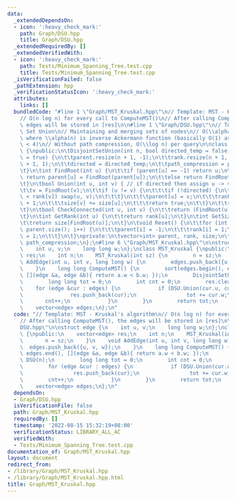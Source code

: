 ```yaml
---
data:
  _extendedDependsOn:
  - icon: ':heavy_check_mark:'
    path: Graph/DSU.hpp
    title: Graph/DSU.hpp
  _extendedRequiredBy: []
  _extendedVerifiedWith:
  - icon: ':heavy_check_mark:'
    path: Tests/Minimum_Spanning_Tree.test.cpp
    title: Tests/Minimum_Spanning_Tree.test.cpp
  _isVerificationFailed: false
  _pathExtension: hpp
  _verificationStatusIcon: ':heavy_check_mark:'
  attributes:
    links: []
  bundledCode: "#line 1 \"Graph/MST_Kruskal.hpp\"\n// Template: MST - Kruskal's algorithm\n\
    // O(n log n) for every call to ComputeMST()\n// After calling ComputeMST(), the\
    \ edges will be stored in [res]\n\n#line 1 \"Graph/DSU.hpp\"\n// Template: Disjoint\
    \ Set Union\n// Maintaining and merging sets of nodes\n// O(\\alpha(n)) per query,\
    \ where \\alpha(n) is inverse Ackermann function (basically O(1) as \\alpha(10^600)\
    \ < 4)\n// Without path compression, O(\\log n) per query\n\nclass DisjointSetUnion\
    \ {\npublic:\n\tDisjointSetUnion(int n, bool directed_temp = false, bool path_compression_temp\
    \ = true) {\n\t\tparent.resize(n + 1, -1);\n\t\trank.resize(n + 1, 1);\n\t\tsize.resize(n\
    \ + 1, 1);\n\t\tdirected = directed_temp;\n\t\tpath_compression = path_compression_temp;\n\
    \t}\n\tint FindRoot(int u) {\n\t\tif (parent[u] == -1) return u;\n\t\tif (path_compression)\
    \ return parent[u] = FindRoot(parent[u]);\n\t\telse return FindRoot(parent[u]);\n\
    \t}\n\tbool Union(int u, int v) { // if directed then assign u -> v\n\t\tu = FindRoot(u);\n\
    \t\tv = FindRoot(v);\n\t\tif (u != v) {\n\t\t\tif (!directed) {\n\t\t\t\tif (rank[u]\
    \ < rank[v]) swap(u, v);\n\t\t\t}\n\t\t\tparent[u] = v;\n\t\t\trank[u] = rank[v]\
    \ + 1;\n\t\t\tsize[v] += size[u];\n\t\t\treturn true;\n\t\t}\n\t\treturn false;\n\
    \t}\n\tbool CheckConnected(int u, int v) {\n\t\treturn (FindRoot(u) == FindRoot(v));\n\
    \t}\n\tint GetRank(int u) {\n\t\treturn rank[u];\n\t}\n\tint GetSize(int u) {\n\
    \t\treturn size[FindRoot(u)];\n\t}\n\tvoid Reset() {\n\t\tfor (int i = 0; i <\
    \ parent.size(); i++) {\n\t\t\tparent[i] = -1;\n\t\t\trank[i] = 1;\n\t\t\tsize[i]\
    \ = 1;\n\t\t}\n\t}\nprivate:\n\tvector<int> parent, rank, size;\n\tbool directed,\
    \ path_compression;\n};\n#line 6 \"Graph/MST_Kruskal.hpp\"\n\nstruct edge {\n\
    \    int u, v;\n    long long w;\n};\nclass MST_Kruskal {\npublic:\n    vector<edge>\
    \ res;\n    int n;\n    MST_Kruskal(int sz) {\n        n = sz;\n    }\n    void\
    \ AddEdge(int u, int v, long long w) {\n        edges.push_back({u, v, w});\n\
    \    }\n    long long ComputeMST() {\n        sort(edges.begin(), edges.end(),\
    \ [](edge &a, edge &b){ return a.w < b.w; });\n        DisjointSetUnion DSU(n);\n\
    \        long long tot = 0;\n        int cnt = 0;\n        res.clear();\n    \
    \    for (edge &cur : edges) {\n            if (DSU.Union(cur.u, cur.v)) {\n \
    \               res.push_back(cur);\n                tot += cur.w;\n         \
    \       cnt++;\n            }\n        }\n        return tot;\n    }\nprivate:\n\
    \    vector<edge> edges;\n};\n"
  code: "// Template: MST - Kruskal's algorithm\n// O(n log n) for every call to ComputeMST()\n\
    // After calling ComputeMST(), the edges will be stored in [res]\n\n#include \"\
    DSU.hpp\"\n\nstruct edge {\n    int u, v;\n    long long w;\n};\nclass MST_Kruskal\
    \ {\npublic:\n    vector<edge> res;\n    int n;\n    MST_Kruskal(int sz) {\n \
    \       n = sz;\n    }\n    void AddEdge(int u, int v, long long w) {\n      \
    \  edges.push_back({u, v, w});\n    }\n    long long ComputeMST() {\n        sort(edges.begin(),\
    \ edges.end(), [](edge &a, edge &b){ return a.w < b.w; });\n        DisjointSetUnion\
    \ DSU(n);\n        long long tot = 0;\n        int cnt = 0;\n        res.clear();\n\
    \        for (edge &cur : edges) {\n            if (DSU.Union(cur.u, cur.v)) {\n\
    \                res.push_back(cur);\n                tot += cur.w;\n        \
    \        cnt++;\n            }\n        }\n        return tot;\n    }\nprivate:\n\
    \    vector<edge> edges;\n};\n"
  dependsOn:
  - Graph/DSU.hpp
  isVerificationFile: false
  path: Graph/MST_Kruskal.hpp
  requiredBy: []
  timestamp: '2022-08-15 15:32:19+08:00'
  verificationStatus: LIBRARY_ALL_AC
  verifiedWith:
  - Tests/Minimum_Spanning_Tree.test.cpp
documentation_of: Graph/MST_Kruskal.hpp
layout: document
redirect_from:
- /library/Graph/MST_Kruskal.hpp
- /library/Graph/MST_Kruskal.hpp.html
title: Graph/MST_Kruskal.hpp
---
```

